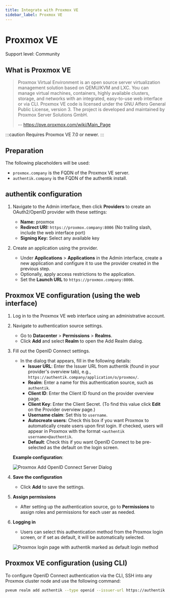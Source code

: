 ```yaml
---
title: Integrate with Proxmox VE
sidebar_label: Proxmox VE
---
```


# Proxmox VE

<span class="badge badge--secondary">Support level: Community</span>

## What is Proxmox VE

> Proxmox Virtual Environment is an open source server virtualization management solution based on QEMU/KVM and LXC. You can manage virtual machines, containers, highly available clusters, storage, and networks with an integrated, easy-to-use web interface or via CLI. Proxmox VE code is licensed under the GNU Affero General Public License, version 3. The project is developed and maintained by Proxmox Server Solutions GmbH.
>
> -- https://pve.proxmox.com/wiki/Main_Page

:::caution
Requires Proxmox VE 7.0 or newer.
:::

## Preparation

The following placeholders will be used:

-   `proxmox.company` is the FQDN of the Proxmox VE server.
-   `authentik.company` is the FQDN of the authentik install.

## authentik configuration

1. Navigate to the Admin interface, then click **Providers** to create an OAuth2/OpenID provider with these settings:

    - **Name:** proxmox
    - **Redirect URI:** `https://proxmox.company:8006` (No trailing slash, include the web interface port)
    - **Signing Key:** Select any available key

2. Create an application using the provider.
    - Under **Applications** > **Applications** in the Admin interface, create a new application and configure it to use the provider created in the previous step.
    - Optionally, apply access restrictions to the application.
    - Set the **Launch URL** to `https://proxmox.company:8006`.

## Proxmox VE configuration (using the web interface)

1. Log in to the Proxmox VE web interface using an administrative account.

2. Navigate to authentication source settings.

    - Go to **Datacenter** > **Permissions** > **Realms**.
    - Click **Add** and select **Realm** to open the Add Realm dialog.

3. Fill out the OpenID Connect settings.

    - In the dialog that appears, fill in the following details:
        - **Issuer URL**: Enter the Issuer URL from authentik (found in your provider's overview tab), e.g., `https://authentik.company/application/o/proxmox/`.
        - **Realm**: Enter a name for this authentication source, such as `authentik`.
        - **Client ID**: Enter the Client ID found on the provider overview page.
        - **Client Key**: Enter the Client Secret. (To find this value click **Edit** on the Provider overview page.)
        - **Username claim**: Set this to `username`.
        - **Autocreate users**: Check this box if you want Proxmox to automatically create users upon first login. If checked, users will appear in Proxmox with the format `<authentik username>@authentik`.
        - **Default**: Check this if you want OpenID Connect to be pre-selected as the default on the login screen.

    **Example configuration**:

    ![Proxmox Add OpenID Connect Server Dialog](proxmox-source.png)

4. **Save the configuration**

    - Click **Add** to save the settings.

5. **Assign permissions**

    - After setting up the authentication source, go to **Permissions** to assign roles and permissions for each user as needed.

6. **Logging in**

    - Users can select this authentication method from the Proxmox login screen, or if set as default, it will be automatically selected.

    ![Proxmox login page with authentik marked as default login method](proxmox-login.png)

## Proxmox VE configuration (using CLI)

To configure OpenID Connect authentication via the CLI, SSH into any Proxmox cluster node and use the following command:

```bash
pveum realm add authentik --type openid --issuer-url https://authentik.company/application/o/proxmox/ --client-id xxx --client-key xxx --username-claim username --autocreate 1
```
